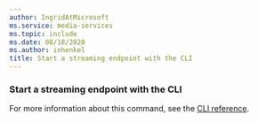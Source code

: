 ```yaml
---
author: IngridAtMicrosoft
ms.service: media-services
ms.topic: include
ms.date: 08/18/2020
ms.author: inhenkel
title: Start a streaming endpoint with the CLI
---
```


### Start a streaming endpoint with the CLI

For more information about this command, see the [CLI reference](/cli/azure/ams/streaming-endpoint?view=azure-cli-latest&preserve-view=true#az-ams-streaming-endpoint-start).
